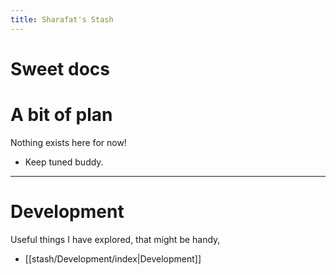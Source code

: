 ```yaml
---
title: Sharafat's Stash
---
```

# Sweet docs

# A bit of plan

Nothing exists here for now!
- Keep tuned buddy.

---

# Development

Useful things I have explored, that might be handy,
- [[stash/Development/index|Development]]

